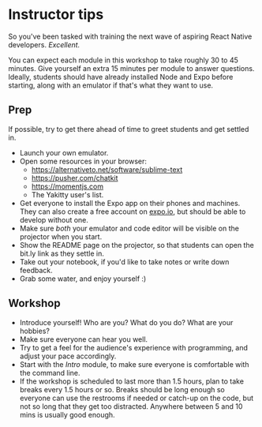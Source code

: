 # Instructor tips

So you've been tasked with training the next wave of aspiring React Native developers. _Excellent._

You can expect each module in this workshop to take roughly 30 to 45 minutes. Give yourself an extra 15 minutes per module to answer questions. Ideally, students should have already installed Node and Expo before starting, along with an emulator if that's what they want to use.

## Prep

If possible, try to get there ahead of time to greet students and get settled in.

- Launch your own emulator.
- Open some resources in your browser:
  - https://alternativeto.net/software/sublime-text
  - https://pusher.com/chatkit
  - https://momentjs.com
  - The Yakitty user's list.
- Get everyone to install the Expo app on their phones and machines. They can also create a free account on [expo.io](https://expo.io), but should be able to develop without one.
- Make sure _both_ your emulator and code editor will be visible on the projector when you start.
- Show the README page on the projector, so that students can open the bit.ly link as they settle in.
- Take out your notebook, if you'd like to take notes or write down feedback.
- Grab some water, and enjoy yourself :)

## Workshop

- Introduce yourself! Who are you? What do you do? What are your hobbies?
- Make sure everyone can hear you well.
- Try to get a feel for the audience's experience with programming, and adjust your pace accordingly.
- Start with the _Intro_ module, to make sure everyone is comfortable with the command line.
- If the workshop is scheduled to last more than 1.5 hours, plan to take breaks every 1.5 hours or so. Breaks should be long enough so everyone can use the restrooms if needed or catch-up on the code, but not so long that they get too distracted. Anywhere between 5 and 10 mins is usually good enough.
